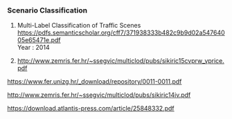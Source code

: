 ### Scenario Classification

1. Multi-Label Classification of Traffic Scenes <br /> https://pdfs.semanticscholar.org/cff7/371938333b482c9b9d02a54764005e65471e.pdf <br /> Year : 2014

2. http://www.zemris.fer.hr/~ssegvic/multiclod/pubs/sikiric15cvprw_vprice.pdf

https://www.fer.unizg.hr/_download/repository/0011-0011.pdf

http://www.zemris.fer.hr/~ssegvic/multiclod/pubs/sikiric14iv.pdf

https://download.atlantis-press.com/article/25848332.pdf

